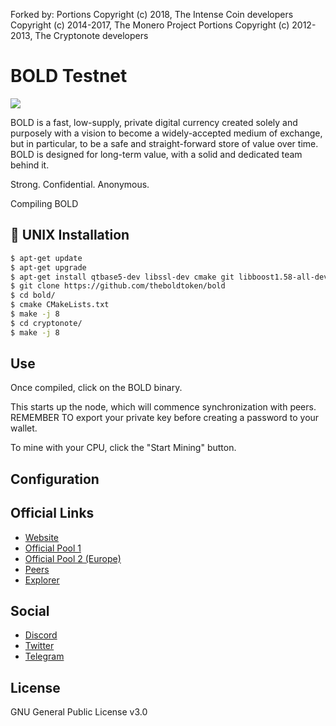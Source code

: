 Forked by:
Portions Copyright (c) 2018, The Intense Coin developers 
Copyright (c) 2014-2017, The Monero Project Portions 
Copyright (c) 2012-2013, The Cryptonote developers

# BOLD Testnet

<img src="https://www.boldprivate.network/ann_images/btctalksplash.png">

BOLD is a fast, low-supply, private digital currency created solely and purposely with a vision to become a widely-accepted medium of exchange, but in particular, to be a safe and straight-forward store of value over time. BOLD is designed for long-term value, with a solid and dedicated team behind it.

Strong. Confidential. Anonymous.

Compiling BOLD


## 💾 UNIX Installation


```bash
$ apt-get update
$ apt-get upgrade
$ apt-get install qtbase5-dev libssl-dev cmake git libboost1.58-all-dev build-essential g++
$ git clone https://github.com/theboldtoken/bold
$ cd bold/
$ cmake CMakeLists.txt
$ make -j 8
$ cd cryptonote/
$ make -j 8
```

## Use

Once compiled, click on the BOLD binary.

This starts up the node, which will commence synchronization with peers. REMEMBER TO export your private key before creating a password to your wallet.

To mine with your CPU, click the "Start Mining" button.

## Configuration


## Official Links
* [Website](https://www.boldprivate.network/)
* [Official Pool 1](http://pool.boldprivate.network)
* [Official Pool 2 (Europe)](http://eupool.boldprivate.network)
* [Peers](http://peers.boldprivate.network)
* [Explorer](http://explorer.boldprivate.network)

## Social
* [Discord](https://discord.gg/fTxRb6t)
* [Twitter](https://twitter.com/boldprivate)
* [Telegram](https://t.me/joinchat/DEB2t0zxzzDgRHMw6-Ngpg)

## License
GNU General Public License v3.0

